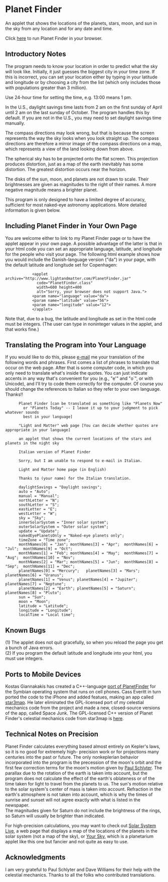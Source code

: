 Planet Finder
=============

An applet that shows the locations of the planets, stars, moon, and sun in the
sky from any location and for any date and time.

Click [here](http://www.lightandmatter.com/planetfinder/en/) to run Planet Finder
in your browser.

Introductory Notes
------------------

The program needs to know your location in order to predict what the
sky will look like. Initially, it just guesses the biggest city in your
time zone. If this is incorrect, you can set your location either by
typing in your latitude and longitude or by choosing a city from the
list (which only includes those with populations greater than 3
million).  

Use 24-hour time for setting the time, e.g. 13:00 means 1 pm.  

In the U.S., daylight savings time lasts from 2 am on the first
sunday of April until 2 am on the last sunday of October. The program
handles this by default. If you are not in the U.S., you may need to set
daylight savings time manually.  

The compass directions may look wrong, but that is because the
screen represents the way the sky looks when you look straight up. The
compass directions are therefore a mirror image of the compass
directions on a map, which represents a view of the land looking down
from above.  

The spherical sky has to be projected onto the flat screen. This
projection produces distortion, just as a map of the earth inevitably
has some distortion. The greatest distortion occurs near the horizon.  

The disks of the sun, moon, and planets are not drawn to scale.
Their brightnesses are given as magnitudes to the right of their names.
A more negative magnitude means a brighter planet.

This program is only designed to have a limited degree of accuracy,
sufficient for most naked-eye astronomy applications. More detailed
information is given below.  

Including Planet Finder in Your Own Page
----------------------------------------

You are welcome either to link to my Planet Finder page or to have the
applet appear in your own page. A possible advantage of the latter is
that in your html code you can set an appropriate language, latitude,
and longitude for the people who visit your page. The following html
example shows how you would include the Danish-language version ("da")
in your page, with the default latitude and longitude set for
Copenhagen:

                <applet archive="http://www.lightandmatter.com/PlanetFinder.jar"
                  code="PlanetFinder.class"
                  width=600 height=400
                  alt="Sorry, your browser does not support Java.">
                <param name="language" value="da">
                <param name="latitude" value="56">
                <param name="longitude" value="12">
                </applet>

Note that, due to a bug, the latitude and longitude as set in the html
code must be integers. (The user can type in noninteger values in the
applet, and that works fine.)

Translating the Program into Your Language
------------------------------------------

If you would like to do this, please [e-mail](area4author.html) me your
translation of the following words and phrases. First comes a list of
phrases to translate that occur on the web page. After that is some
computer code, in which you only need to translate what's inside the
quotes. You can just indicate accents in any way that's convenient for
you (e.g., "e'" and "o\`", or with Unicode), and I'll try to code them
correctly for the computer. Of course you should change the references
to Italian so they refer to your own language. Thanks!!

       
          Planet Finder [can be translated as something like "Planets Now"
            or "Planets Today" -- I leave it up to your judgment to pick whatever sounds
            best in your language]

          "Light and Matter" web page [You can decide whether quotes are appropriate in your language]

          an applet that shows the current locations of the stars and planets in the night sky

          Italian version of Planet Finder

          Sorry, but I am unable to respond to e-mail in Italian.

          Light and Matter home page (in English)

          Thanks to (your name) for the Italian translation.

          daylightSavings = "Daylight savings";
          auto = "Auto";
          manual = "Manual";
          northLetter = "N";
          southLetter = "S";
          eastLetter = "E";
          westLetter = "W";
          sky = "Sky";
          innerSolarSystem = "Inner solar system";
          outerSolarSystem = "Outer solar system";
          update = "Update";
          nakedEyePlanetsOnly = "Naked-eye planets only";
          timeZone = "Time zone";
          monthNames[0] = "Jan"; monthNames[3] = "Apr";  monthNames[6] = "Jul";  monthNames[9] = "Oct";  
          monthNames[1] = "Feb"; monthNames[4] = "May";  monthNames[7] = "Aug";  monthNames[10] = "Nov"; 
          monthNames[2] = "Mar"; monthNames[5] = "Jun";  monthNames[8] = "Sep";  monthNames[11] = "Dec"; 
          planetNames[0] = "Mercury";   planetNames[3] = "Mars";    planetNames[6] = "Uranus";  
          planetNames[1] = "Venus"; planetNames[4] = "Jupiter"; planetNames[7] = "Neptune"; 
          planetNames[2] = "Earth"; planetNames[5] = "Saturn";  planetNames[8] = "Pluto";
          sun = "Sun";
          moon = "Moon";
          latitude = "Latitude";
          longitude = "Longitude";
          localTime = "Local time";

  

Known Bugs
----------

(1) The applet does not quit gracefully, so when you reload the page you
get a bunch of Java errors.  
 (2) If you program the default latitude and longitude into your html,
you must use integers.  

Ports to Mobile Devices
-----------------------

Kostas Giannakakis has created a C++-language [port of PlanetFinder](http://users.forthnet.gr/ath/kgiannak/) for the
Symbian operating system that runs on cell phones.
Cass Everitt in turn ported the code to the iPhone and added featues, making an app called
[star3map](http://www.xyzw.us/star3map/sourcecode.html). 
He later eliminated the GPL-licensed port of my celestial mechanics code from the project
and made a new, closed-source versions of the app, called Space Junk.
The GPL-licensed C++ version of Planet Finder's celestial mechanics code from star3map is
[here](https://github.com/bcrowell/planetfinder/tree/master/c_port).

Technical Notes on Precision
----------------------------

Planet Finder calculates everything based almost entirely on Kepler's
laws, so it is no good for extremely high- precision work or for
projections many centuries into the past or future. The only
nonkeplerian behavior incorporated into the program is the precession of
the moon's orbit and the first few correction terms for the moon's
motion given by [Paul Schlyter](http://hotel04.ausys.se/pausch/english.htm%0A). The parallax
due to the rotation of the earth is taken into account, but the program
does not calculate the effect of the earth's oblateness or of the time
taken for light to travel from the planets to us. The sun's motion
relative to the solar system's center of mass is taken into account.
Refraction in the earth's atmosphere is not taken into account, which is
why the times of sunrise and sunset will not agree exactly with what is
listed in the newspaper.   
The magnitudes given
for Saturn do not include the brightness of the rings, so Saturn will
usually be brighter than indicated.  

For high-precision calculations, you may want to check out [Solar System
Live](http://www.fourmilab.ch/cgi-bin/uncgi/Solar?date=0&utc=1995%2F03%2F05+12%3A00%3A00&jd=2449782.00000&img=-k0&sys=-Sf&imgsize=500&eyes=0&orb=-b1&lat=33%B050%27&ns=North&lon=118&ew=West&hlat=90%B0&hns=North&hlon=0%B0&elements=),
a web page that displays a map of the locations of the planets in the
solar system (not a map of the sky), or [Your
Sky](http://www.fourmilab.ch/yoursky/), which is a planetarium applet
like this one but fancier and not quite as easy to use.


Acknowledgments
---------------

I am very grateful to Paul Schlyter and Dave Williams for their help
with the celestial mechanics. Thanks to all the folks who contributed
translations.
